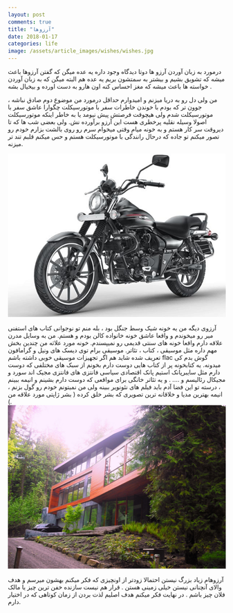 ```yaml
---
layout: post
comments: true
title: "آرزوها"
date: 2018-01-17
categories: life
image: /assets/article_images/wishes/wishes.jpg
---
```


درمورد به زبان آوردن آرزو ها دوتا دیدگاه وجود داره یه عده میگن که گفتن آرزوها باعث میشه که تشویق بشیم و بیشتر به سمتشون بریم یه عده هم البته میگن که به زبان آوردن خواسته ها باعث میشه که مغز احساس کنه اون هارو به دست اورده و بیخیال بشه . 

من ولی دل رو به دریا میزنم و امیدوارم حداقل درمورد من موضوع دوم صادق نباشه ، جوون تر که بودم با خوندن خاطرات سفر با موتورسیکلت چگوارا عاشق سفر با موتورسیکلت شدم ولی هیچوقت فرصتش پیش نیومد یا به خاطر اینکه موتورسیکلت اصولا وسیله نقلیه پرخطری هست این آرزو برآورده نش. ولی بعضی شب ها که تا دیروقت سر کار هستم و به خونه میام وقتی میخوام سرم رو روی بالشت بزارم خودم رو تصور میکنم تو جاده که درحال رانندگی با موتورسیکلت هستم و حس میکنم قلبم تند تر میزنه.

![تو ایران هارلی دیویدسون پیدا نمیشه من به باجاج اونجر هم راضی ام :} همینقدر قانع](/assets/article_images/wishes/bajaj.jpg)

آرزوی دیگه من یه خونه شیک وسط جنگل بود ، بله منم تو نوجوانی کتاب های استفنی میر رو میخوندم و واقعا عاشق خونه خانواده کالن بودم و هستم. من به وسایل مدرن علاقه دارم واقعا خونه های سنتی قدیمی رو نمیپسندم. خونه مورد علاثه من چندین بخش مهم داره مثل موسیقی ، کتاب ، تئاتر.
 موسیقی برام توی دیسک های ونیل و گرامافون تعریف شده شاید هم اگر تجهیزات موسیقی خوبی داشته باشم flac   گوش بدم کی میدونه.
یه کتابخونه پر از کتاب هایی دوست دارم بخونم از سبک های مختلفی که دوست دارم مثل سایبرپانک استیم پانک اقتصادی سیاسی فانتزی های فانتزی مجیک اند سورد و مجیکال رئالیسم و …. .
و یه تئاتر خانگی برای مواقعی که دوست دارم بشینم و انیمه ببینم ، درسته تو این فضا آدم باید فیلم های نئونویر ببینه ولی من نمیتونم خودم رو گول بزنم ، انیمه بهترین مدیا و خلاقانه ترین تصویری که بشر خلق کرده ( بشر ژاپتی مورد علاقه من ).
![لش کردن تو این خونه و لذت بردن از تعطیلات چه صفایی میده](/assets/article_images/wishes/cullen-house.jpg)

آرزوهام زیاد بزرگ نیستن احتمالا زودتر از اونچیزی که فکر میکنم بهشون میرسم و هدف والای آنچنانی نیستن خیلی زمینی هستن . قرار هم نیست سازنده خفن ترین چیز یا مالک فلان چیز باشم . در نهایت فکر میکنم هدف اصلیم لذت بردن از زمان کوتاهی که در اختیار دارم. 


